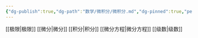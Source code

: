 ```yaml
---
{"dg-publish":true,"dg-path":"数学/微积分/微积分.md","dg-pinned":true,"permalink":"/数学/微积分/微积分/","pinned":true,"dgPassFrontmatter":true,"noteIcon":"","created":"2024-04-16T18:58:51.724+08:00","updated":"2024-05-05T21:31:07.874+08:00"}
---
```


[[极限\|极限]]
[[微分\|微分]]
[[积分\|积分]]
[[微分方程\|微分方程]]
[[级数\|级数]]



